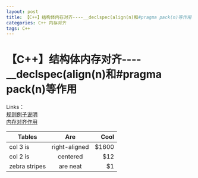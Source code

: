 ```yaml
---
layout: post
title: 【C++】结构体内存对齐----__declspec(align(n)和#pragma pack(n)等作用
categories: C++ 内存对齐
tags: C++
---
```


# 【C++】结构体内存对齐----__declspec(align(n)和#pragma pack(n)等作用

Links：    
[规则例子说明](http://blog.csdn.net/hevc_cjl/article/details/12359627)     
[内存对齐作用](http://my.oschina.net/simplefocus/blog/214509)    


| Tables        | Are           | Cool  |
| ------------- |:-------------:| -----:|
| col 3 is      | right-aligned | $1600 |
| col 2 is      | centered      |   $12 |
| zebra stripes | are neat      |    $1 |

